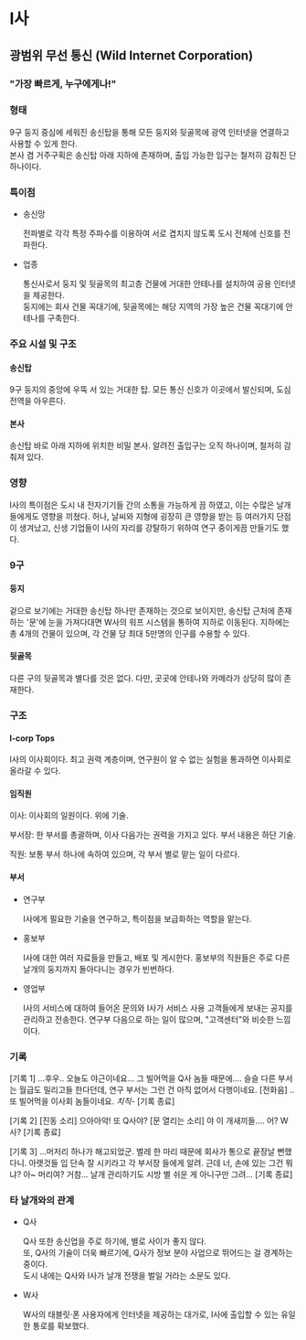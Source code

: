 # I사

## 광범위 무선 통신 (Wild Internet Corporation)

### "가장 빠르게, 누구에게나!"

### 형태

9구 둥지 중심에 세워진 송신탑을 통해 모든 둥지와 뒷골목에 광역 인터넷을 연결하고 사용할 수 있게 한다.  
본사 겸 거주구획은 송신탑 아래 지하에 존재하며, 출입 가능한 입구는 철저히 감춰진 단 하나이다.

### 특이점

- 송신망  

    전파별로 각각 특정 주파수를 이용하여 서로 겹치지 않도록 도시 전체에 신호를 전파한다.<br>

- 업종  

    통신사로서 둥지 및 뒷골목의 최고층 건물에 거대한 안테나를 설치하여 공용 인터넷을 제공한다.<br>
    둥지에는 회사 건물 꼭대기에, 뒷골목에는 해당 지역의 가장 높은 건물 꼭대기에 안테나를 구축한다.<br>

### 주요 시설 및 구조

#### 송신탑

9구 둥지의 중앙에 우뚝 서 있는 거대한 탑. 모든 통신 신호가 이곳에서 발신되며, 도심 전역을 아우른다.

#### 본사

송신탑 바로 아래 지하에 위치한 비밀 본사. 알려진 출입구는 오직 하나이며, 철저히 감춰져 있다.

### 영향

I사의 특이점은 도시 내 전자기기들 간의 소통을 가능하게 끔 하였고, 이는 수많은 날개들에게도 영향을 끼쳤다.
허나, 날씨와 지형에 굉장히 큰 영향을 받는 등 여러가지 단점이 생겨났고, 신생 기업들이 I사의 자리를 강탈하기 위하여 연구 중이게끔 만들기도 했다.

### 9구

#### 둥지

겉으로 보기에는 거대한 송신탑 하나만 존재하는 것으로 보이지만, 송신탑 근처에 존재하는 '문'에 눈을 가져다대면 W사의 워프 시스템을 통하여 지하로 이동된다.
지하에는 총 4개의 건물이 있으며, 각 건물 당 최대 5만명의 인구를 수용할 수 있다.

#### 뒷골목

다른 구의 뒷골목과 별다를 것은 없다.
다만, 곳곳에 안테나와 카메라가 상당히 많이 존재한다.

### 구조

#### I-corp Tops

I사의 이사회이다. 최고 권력 계층이며, 연구원이 알 수 없는 실험을 통과하면 이사회로 올라갈 수 있다.

#### 임직원

이사: 이사회의 일원이다. 위에 기술.

부서장: 한 부서를 총괄하며, 이사 다음가는 권력을 가지고 있다. 부서 내용은 하단 기술.

직원: 보통 부서 하나에 속하여 있으며, 각 부서 별로 맡는 일이 다르다.

#### 부서

- 연구부

    I사에게 필요한 기술을 연구하고, 특이점을 보급화하는 역할을 맡는다.

- 홍보부

    I사에 대한 여러 자료들을 만들고, 배포 및 게시한다.
    홍보부의 직원들은 주로 다른 날개의 둥지까지 돌아다니는 경우가 빈번하다.

- 영업부

    I사의 서비스에 대하여 들어온 문의와 I사가 서비스 사용 고객들에게 보내는 공지를 관리하고 전송한다.
    연구부 다음으로 하는 일이 많으며, "고객센터"와 비슷한 느낌이다.

### 기록

[기록 1]
...후우.. 오늘도 야근이네요... 그 빌어먹을 Q사 놈들 때문에.... 슬슬 다른 부서는 월급도 밀리고들 한다던데, 연구 부서는 그런 건 아직 없어서 다행이네요.
[전화음] ..또 빌어먹을 이사회 놈들이네요. *치직-* [기록 종료]

[기록 2]
[진동 소리] 으아아악! 또 Q사야? [문 열리는 소리] 야 이 개새끼들.... 어? W사? [기록 종료]

[기록 3]
...머저리 하나가 해고되었군. 벌레 한 마리 때문에 회사가 통으로 끝장날 뻔했다니. 아랫것들 입 단속 잘 시키라고 각 부서장 들에게 알려.
근데 너, 손에 있는 그건 뭐냐? 아~ 머리여? 거참... 날개 관리하기도 시방 별 쉬운 게 아니구만 그려... [기록 종료]

### 타 날개와의 관계

- Q사

    Q사 또한 송신업을 주로 하기에, 별로 사이가 좋지 않다.<br>
    또, Q사의 기술이 더욱 빠르기에, Q사가 정보 분야 사업으로 뛰어드는 걸 경계하는 중이다.<br>
    도시 내에는 Q사와 I사가 날개 전쟁을 벌일 거라는 소문도 있다.

- W사  

    W사의 태블릿·폰 사용자에게 인터넷을 제공하는 대가로, I사에 출입할 수 있는 유일한 통로를 확보했다.  
